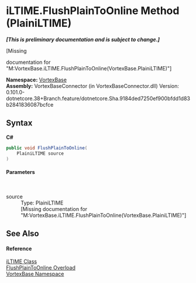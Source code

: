 # iLTIME.FlushPlainToOnline Method (PlainiLTIME)
 _**\[This is preliminary documentation and is subject to change.\]**_

\[Missing <summary> documentation for "M:VortexBase.iLTIME.FlushPlainToOnline(VortexBase.PlainiLTIME)"\]

**Namespace:**&nbsp;<a href="N_VortexBase.md">VortexBase</a><br />**Assembly:**&nbsp;VortexBaseConnector (in VortexBaseConnector.dll) Version: 0.101.0-dotnetcore.38+Branch.feature/dotnetcore.Sha.9184ded7250ef900bfdd1d83b2841836087bcfce

## Syntax

**C#**<br />
``` C#
public void FlushPlainToOnline(
	PlainiLTIME source
)
```


#### Parameters
&nbsp;<dl><dt>source</dt><dd>Type: PlainiLTIME<br />\[Missing <param name="source"/> documentation for "M:VortexBase.iLTIME.FlushPlainToOnline(VortexBase.PlainiLTIME)"\]</dd></dl>

## See Also


#### Reference
<a href="T_VortexBase_iLTIME.md">iLTIME Class</a><br /><a href="Overload_VortexBase_iLTIME_FlushPlainToOnline.md">FlushPlainToOnline Overload</a><br /><a href="N_VortexBase.md">VortexBase Namespace</a><br />